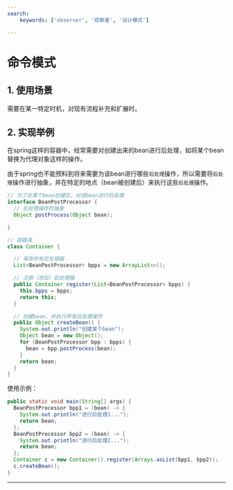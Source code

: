```yaml
---
search:
    keywords: ['observer', '观察者', '设计模式']

---
```


# 命令模式

## 1. 使用场景
需要在某一特定时机，对现有流程补充和扩展时。

## 2. 实现举例
在spring这样的容器中，经常需要对创建出来的bean进行后处理，如将某个bean替换为代理对象这样的操作。

由于spring也不能预料到将来需要为该bean进行哪些`后处理`操作，所以需要将`后处理`操作进行抽象，并在特定的地点（bean被创建后）来执行这些`后处理`操作。

```java
// 为了在某个bean创建后，对该bean进行后处理
interface BeanPostProcessor {
  // 后处理操作的抽象
  Object postProcess(Object bean);

}

// 容器类
class Container {

  // 保存所有后处理器
  List<BeanPostProcessor> bpps = new ArrayList<>();

  // 注册（添加）后处理器
  public Container register(List<BeanPostProcessor> bpps) {
    this.bpps = bpps;
    return this;
  }

  // 创建bean，并执行所有后处理操作
  public Object createBean() {
    System.out.println("创建某个bean");
    Object bean = new Object();
    for (BeanPostProcessor bpp : bpps) {
      bean = bpp.postProcess(bean);
    }
    return bean;
  }
}
```

使用示例：
```java
public static void main(String[] args) {
  BeanPostProcessor bpp1 = (bean) -> {
    System.out.println("进行后处理1...");
    return bean;
  };
  BeanPostProcessor bpp2 = (bean) -> {
    System.out.println("进行后处理2...");
    return bean;
  };
  Container c = new Container().register(Arrays.asList(bpp1, bpp2));
  c.createBean();
}
```

---

